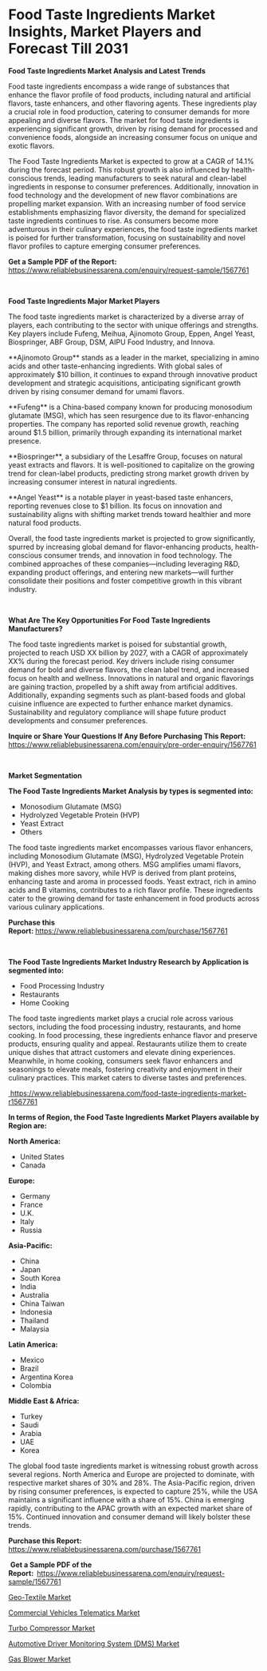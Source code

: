<p><h1>Food Taste Ingredients Market Insights, Market Players and Forecast Till 2031</h1></p><p><strong>Food Taste Ingredients Market Analysis and Latest Trends</strong></p>
<p><p>Food taste ingredients encompass a wide range of substances that enhance the flavor profile of food products, including natural and artificial flavors, taste enhancers, and other flavoring agents. These ingredients play a crucial role in food production, catering to consumer demands for more appealing and diverse flavors. The market for food taste ingredients is experiencing significant growth, driven by rising demand for processed and convenience foods, alongside an increasing consumer focus on unique and exotic flavors.</p><p>The Food Taste Ingredients Market is expected to grow at a CAGR of 14.1% during the forecast period. This robust growth is also influenced by health-conscious trends, leading manufacturers to seek natural and clean-label ingredients in response to consumer preferences. Additionally, innovation in food technology and the development of new flavor combinations are propelling market expansion. With an increasing number of food service establishments emphasizing flavor diversity, the demand for specialized taste ingredients continues to rise. As consumers become more adventurous in their culinary experiences, the food taste ingredients market is poised for further transformation, focusing on sustainability and novel flavor profiles to capture emerging consumer preferences.</p></p>
<p><strong>Get a Sample PDF of the Report:&nbsp;</strong> <a href="https://www.reliablebusinessarena.com/enquiry/request-sample/1567761">https://www.reliablebusinessarena.com/enquiry/request-sample/1567761</a></p>
<p>&nbsp;</p>
<p><strong>Food Taste Ingredients Major Market Players</strong></p>
<p><p>The food taste ingredients market is characterized by a diverse array of players, each contributing to the sector with unique offerings and strengths. Key players include Fufeng, Meihua, Ajinomoto Group, Eppen, Angel Yeast, Biospringer, ABF Group, DSM, AIPU Food Industry, and Innova.</p><p>**Ajinomoto Group** stands as a leader in the market, specializing in amino acids and other taste-enhancing ingredients. With global sales of approximately $10 billion, it continues to expand through innovative product development and strategic acquisitions, anticipating significant growth driven by rising consumer demand for umami flavors.</p><p>**Fufeng** is a China-based company known for producing monosodium glutamate (MSG), which has seen resurgence due to its flavor-enhancing properties. The company has reported solid revenue growth, reaching around $1.5 billion, primarily through expanding its international market presence.</p><p>**Biospringer**, a subsidiary of the Lesaffre Group, focuses on natural yeast extracts and flavors. It is well-positioned to capitalize on the growing trend for clean-label products, predicting strong market growth driven by increasing consumer interest in natural ingredients.</p><p>**Angel Yeast** is a notable player in yeast-based taste enhancers, reporting revenues close to $1 billion. Its focus on innovation and sustainability aligns with shifting market trends toward healthier and more natural food products.</p><p>Overall, the food taste ingredients market is projected to grow significantly, spurred by increasing global demand for flavor-enhancing products, health-conscious consumer trends, and innovation in food technology. The combined approaches of these companies—including leveraging R&D, expanding product offerings, and entering new markets—will further consolidate their positions and foster competitive growth in this vibrant industry.</p></p>
<p>&nbsp;</p>
<p><strong>What Are The Key Opportunities For Food Taste Ingredients Manufacturers?</strong></p>
<p><p>The food taste ingredients market is poised for substantial growth, projected to reach USD XX billion by 2027, with a CAGR of approximately XX% during the forecast period. Key drivers include rising consumer demand for bold and diverse flavors, the clean label trend, and increased focus on health and wellness. Innovations in natural and organic flavorings are gaining traction, propelled by a shift away from artificial additives. Additionally, expanding segments such as plant-based foods and global cuisine influence are expected to further enhance market dynamics. Sustainability and regulatory compliance will shape future product developments and consumer preferences.</p></p>
<p><strong>Inquire or Share Your Questions If Any Before Purchasing This Report:</strong> <a href="https://www.reliablebusinessarena.com/enquiry/pre-order-enquiry/1567761">https://www.reliablebusinessarena.com/enquiry/pre-order-enquiry/1567761</a></p>
<p>&nbsp;</p>
<p><strong>Market Segmentation</strong></p>
<p><strong>The Food Taste Ingredients Market Analysis by types is segmented into:</strong></p>
<p><ul><li>Monosodium Glutamate (MSG)</li><li>Hydrolyzed Vegetable Protein (HVP)</li><li>Yeast Extract</li><li>Others</li></ul></p>
<p><p>The food taste ingredients market encompasses various flavor enhancers, including Monosodium Glutamate (MSG), Hydrolyzed Vegetable Protein (HVP), and Yeast Extract, among others. MSG amplifies umami flavors, making dishes more savory, while HVP is derived from plant proteins, enhancing taste and aroma in processed foods. Yeast extract, rich in amino acids and B vitamins, contributes to a rich flavor profile. These ingredients cater to the growing demand for taste enhancement in food products across various culinary applications.</p></p>
<p><strong>Purchase this Report:&nbsp;</strong><a href="https://www.reliablebusinessarena.com/purchase/1567761">https://www.reliablebusinessarena.com/purchase/1567761</a></p>
<p>&nbsp;</p>
<p><strong>The Food Taste Ingredients Market Industry Research by Application is segmented into:</strong></p>
<p><ul><li>Food Processing Industry</li><li>Restaurants</li><li>Home Cooking</li></ul></p>
<p><p>The food taste ingredients market plays a crucial role across various sectors, including the food processing industry, restaurants, and home cooking. In food processing, these ingredients enhance flavor and preserve products, ensuring quality and appeal. Restaurants utilize them to create unique dishes that attract customers and elevate dining experiences. Meanwhile, in home cooking, consumers seek flavor enhancers and seasonings to elevate meals, fostering creativity and enjoyment in their culinary practices. This market caters to diverse tastes and preferences.</p></p>
<p><a href="https://www.reliablebusinessarena.com/food-taste-ingredients-market-r1567761">&nbsp;https://www.reliablebusinessarena.com/food-taste-ingredients-market-r1567761</a></p>
<p><strong>In terms of Region, the Food Taste Ingredients Market Players available by Region are:</strong></p>
<p>
    <p> <strong> North America: </strong>
        <ul>
            <li>United States</li>
            <li>Canada</li>
        </ul>
        </p> 
    <p> <strong> Europe: </strong>
        <ul>
            <li>Germany</li>
            <li>France</li>
            <li>U.K.</li>
            <li>Italy</li>
            <li>Russia</li>
        </ul>
        </p> 
    <p> <strong> Asia-Pacific: </strong>
        <ul>
            <li>China</li>
            <li>Japan</li>
            <li>South Korea</li>
            <li>India</li>
            <li>Australia</li>
            <li>China Taiwan</li>
            <li>Indonesia</li>
            <li>Thailand</li>
            <li>Malaysia</li>
        </ul>
        </p> 
    <p> <strong> Latin America: </strong>
        <ul>
            <li>Mexico</li>
            <li>Brazil</li>
            <li>Argentina Korea</li>
            <li>Colombia</li>
        </ul>
        </p> 
    <p> <strong> Middle East & Africa: </strong>
        <ul>
            <li>Turkey</li>
            <li>Saudi</li>
            <li>Arabia</li>
            <li>UAE</li>
            <li>Korea</li>
        </ul>
    </p>
    </p>
<p><p>The global food taste ingredients market is witnessing robust growth across several regions. North America and Europe are projected to dominate, with respective market shares of 30% and 28%. The Asia-Pacific region, driven by rising consumer preferences, is expected to capture 25%, while the USA maintains a significant influence with a share of 15%. China is emerging rapidly, contributing to the APAC growth with an expected market share of 15%. Continued innovation and consumer demand will likely bolster these trends.</p></p>
<p><strong>Purchase this Report: </strong><a href="https://www.reliablebusinessarena.com/purchase/1567761">https://www.reliablebusinessarena.com/purchase/1567761</a></p>
<p>&nbsp;<strong>Get a Sample PDF of the Report:&nbsp;&nbsp;</strong><a href="https://www.reliablebusinessarena.com/enquiry/request-sample/1567761">https://www.reliablebusinessarena.com/enquiry/request-sample/1567761</a></p>
<p><strong></strong></p>
<p><p><a href="https://medium.com/@chancemarks2023/unlocking-growth-potential-market-strategic-analysis-of-geo-textile-market-forecasted-for-period-7b9e46c908ee?postPublishedType=repub">Geo-Textile Market</a></p><p><a href="https://issuu.com/reportprime-2/docs/commercial-vehicles-telematics-mark_43762cce728657">Commercial Vehicles Telematics Market</a></p><p><a href="https://www.linkedin.com/pulse/turbo-compressor-market-analysis-report-global-insights-region-sqi3f?trackingId=YaLXpuwbQZWnL2AMMMcKxQ%3D%3D">Turbo Compressor Market</a></p><p><a href="https://issuu.com/reportprime-2/docs/automotive-driver-monitoring-system_ed48bd5a6fd613">Automotive Driver Monitoring System (DMS) Market</a></p><p><a href="https://www.linkedin.com/pulse/gas-blower-market-size-share-growth-analysis-type-application-dgwjf?trackingId=I6h5vXrITLmnwOaRc23Cvg%3D%3D">Gas Blower Market</a></p></p>